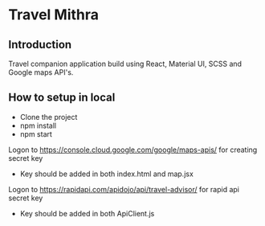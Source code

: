 # Travel Mithra

## Introduction
Travel companion application build using React, Material UI, SCSS and Google maps API's.


## How to setup in local

- Clone the project
- npm install
- npm start

Logon to https://console.cloud.google.com/google/maps-apis/ for creating secret key
- Key should be added in both index.html and map.jsx

Logon to https://rapidapi.com/apidojo/api/travel-advisor/ for rapid api secret key
- Key should be added in both ApiClient.js

